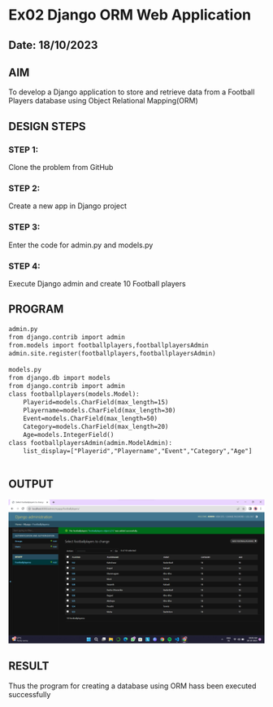 # Ex02 Django ORM Web Application
## Date: 18/10/2023

## AIM
To develop a Django application to store and retrieve data from a Football Players database using Object Relational Mapping(ORM)
 
## DESIGN STEPS

### STEP 1:
Clone the problem from GitHub

### STEP 2:
Create a new app in Django project

### STEP 3:
Enter the code for admin.py and models.py

### STEP 4:
Execute Django admin and create 10 Football players

## PROGRAM

```
admin.py
from django.contrib import admin
from.models import footballplayers,footballplayersAdmin
admin.site.register(footballplayers,footballplayersAdmin)

models.py
from django.db import models 
from django.contrib import admin
class footballplayers(models.Model):
    Playerid=models.CharField(max_length=15)
    Playername=models.CharField(max_length=30)
    Event=models.CharField(max_length=50)
    Category=models.CharField(max_length=20)
    Age=models.IntegerField()
class footballplayersAdmin(admin.ModelAdmin):
    list_display=["Playerid","Playername","Event","Category","Age"]


```


## OUTPUT

![Alt text](<Screenshot 2023-10-18 090949.png>)

## RESULT
Thus the program for creating a database using ORM hass been executed successfully
